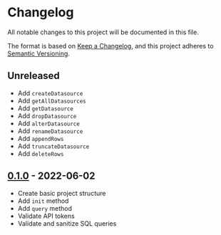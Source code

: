 # Changelog
All notable changes to this project will be documented in this file.

The format is based on [Keep a Changelog](https://keepachangelog.com/en/1.0.0/),
and this project adheres to [Semantic Versioning](https://semver.org/spec/v2.0.0.html).

## Unreleased

- Add `createDatasource`
- Add `getAllDatasources`
- Add `getDatasource`
- Add `dropDatasource`
- Add `alterDatasource`
- Add `renameDatasource`
- Add `appendRows`
- Add `truncateDatasource`
- Add `deleteRows`

## [0.1.0] - 2022-06-02

- Create basic project structure
- Add `init` method
- Add `query` method
- Validate API tokens
- Validate and sanitize SQL queries

[Unreleased]: https://github.com/alejandromav/tinybird-nodejs-sdk/compare/0.1.0...HEAD
[0.1.0]: https://github.com/alejandromav/tinybird-nodejs-sdk/tree/0.1.0
<!-- [1.1.0]: https://github.com/alejandromav/tinybird-nodejs-sdk/compare/1.0.0...1.1.0
[1.0.0]: https://github.com/alejandromav/tinybird-nodejs-sdk/tree/1.0.0 -->
